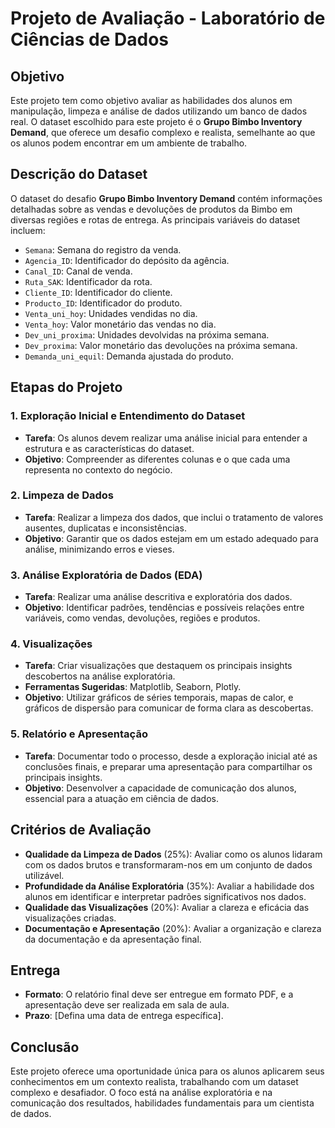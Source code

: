 # Projeto de Avaliação - Laboratório de Ciências de Dados

## Objetivo

Este projeto tem como objetivo avaliar as habilidades dos alunos em manipulação, limpeza e análise de dados utilizando um banco de dados real. O dataset escolhido para este projeto é o **Grupo Bimbo Inventory Demand**, que oferece um desafio complexo e realista, semelhante ao que os alunos podem encontrar em um ambiente de trabalho.

## Descrição do Dataset

O dataset do desafio **Grupo Bimbo Inventory Demand** contém informações detalhadas sobre as vendas e devoluções de produtos da Bimbo em diversas regiões e rotas de entrega. As principais variáveis do dataset incluem:

- `Semana`: Semana do registro da venda.
- `Agencia_ID`: Identificador do depósito da agência.
- `Canal_ID`: Canal de venda.
- `Ruta_SAK`: Identificador da rota.
- `Cliente_ID`: Identificador do cliente.
- `Producto_ID`: Identificador do produto.
- `Venta_uni_hoy`: Unidades vendidas no dia.
- `Venta_hoy`: Valor monetário das vendas no dia.
- `Dev_uni_proxima`: Unidades devolvidas na próxima semana.
- `Dev_proxima`: Valor monetário das devoluções na próxima semana.
- `Demanda_uni_equil`: Demanda ajustada do produto.

## Etapas do Projeto

### 1. Exploração Inicial e Entendimento do Dataset

- **Tarefa**: Os alunos devem realizar uma análise inicial para entender a estrutura e as características do dataset.
- **Objetivo**: Compreender as diferentes colunas e o que cada uma representa no contexto do negócio.

### 2. Limpeza de Dados

- **Tarefa**: Realizar a limpeza dos dados, que inclui o tratamento de valores ausentes, duplicatas e inconsistências.
- **Objetivo**: Garantir que os dados estejam em um estado adequado para análise, minimizando erros e vieses.

### 3. Análise Exploratória de Dados (EDA)

- **Tarefa**: Realizar uma análise descritiva e exploratória dos dados.
- **Objetivo**: Identificar padrões, tendências e possíveis relações entre variáveis, como vendas, devoluções, regiões e produtos.

### 4. Visualizações

- **Tarefa**: Criar visualizações que destaquem os principais insights descobertos na análise exploratória.
- **Ferramentas Sugeridas**: Matplotlib, Seaborn, Plotly.
- **Objetivo**: Utilizar gráficos de séries temporais, mapas de calor, e gráficos de dispersão para comunicar de forma clara as descobertas.

### 5. Relatório e Apresentação

- **Tarefa**: Documentar todo o processo, desde a exploração inicial até as conclusões finais, e preparar uma apresentação para compartilhar os principais insights.
- **Objetivo**: Desenvolver a capacidade de comunicação dos alunos, essencial para a atuação em ciência de dados.

## Critérios de Avaliação

- **Qualidade da Limpeza de Dados** (25%): Avaliar como os alunos lidaram com os dados brutos e transformaram-nos em um conjunto de dados utilizável.
- **Profundidade da Análise Exploratória** (35%): Avaliar a habilidade dos alunos em identificar e interpretar padrões significativos nos dados.
- **Qualidade das Visualizações** (20%): Avaliar a clareza e eficácia das visualizações criadas.
- **Documentação e Apresentação** (20%): Avaliar a organização e clareza da documentação e da apresentação final.

## Entrega

- **Formato**: O relatório final deve ser entregue em formato PDF, e a apresentação deve ser realizada em sala de aula.
- **Prazo**: [Defina uma data de entrega específica].

## Conclusão

Este projeto oferece uma oportunidade única para os alunos aplicarem seus conhecimentos em um contexto realista, trabalhando com um dataset complexo e desafiador. O foco está na análise exploratória e na comunicação dos resultados, habilidades fundamentais para um cientista de dados.

